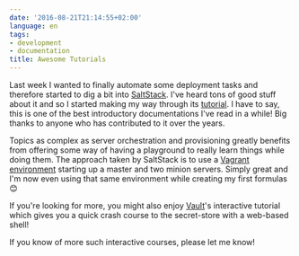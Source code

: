 ```yaml
---
date: '2016-08-21T21:14:55+02:00'
language: en
tags:
- development
- documentation
title: Awesome Tutorials
---
```


Last week I wanted to finally automate some deployment tasks and therefore
started to dig a bit into [SaltStack][]. I've heard tons of good stuff about it
and so I started making my way through its [tutorial][]. I have to say, this is
one of the best introductory documentations I've read in a while! Big thanks to
anyone who has contributed to it over the years.

Topics as complex as server orchestration and provisioning greatly benefits from
offering some way of having a playground to really learn things while doing
them. The approach taken by SaltStack is to use a [Vagrant environment][]
starting up a master and two minion servers. Simply great and I'm now even using
that same environment while creating my first formulas 😊

If you're looking for more, you might also enjoy [Vault][]'s interactive
tutorial which gives you a quick crash course to the secret-store with a
web-based shell!

If you know of more such interactive courses, please let me know!

[vault]: https://www.vaultproject.io/
[saltstack]: https://saltstack.com/
[tutorial]: https://docs.saltstack.com/en/getstarted/
[vagrant environment]: https://github.com/UtahDave/salt-vagrant-demo
